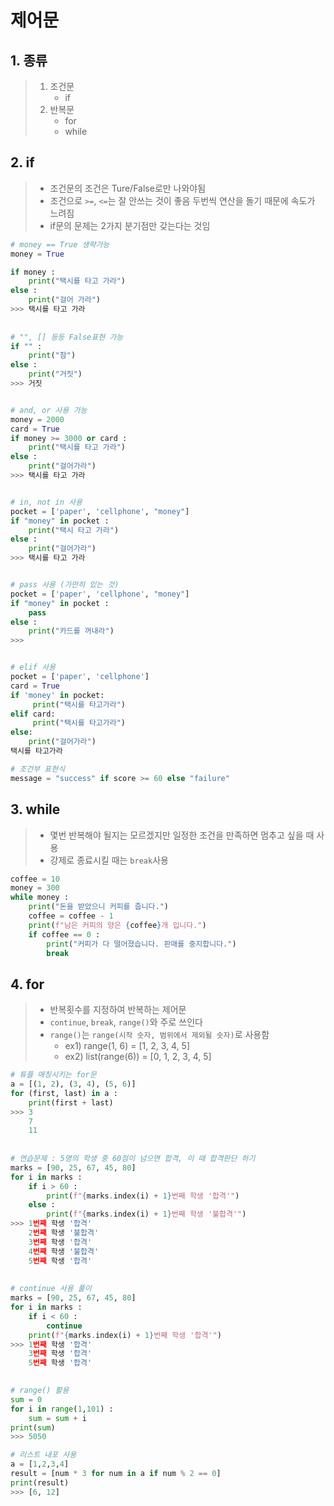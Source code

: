 # 제어문

## 1. 종류

> 1. 조건문
>    - if
> 2. 반복문
>    - for
>    - while

## 2. if

> - 조건문의 조건은 Ture/False로만 나와야됨
> - 조건으로 `>=`, `<=`는 잘 안쓰는 것이 좋음 두번씩 연산을 돌기 때문에 속도가 느려짐
> - if문의 문제는 2가지 분기점만 갖는다는 것임

```python
# money == True 생략가능
money = True

if money :
    print("택시를 타고 가라")
else :
    print("걸어 가라")
>>> 택시를 타고 가라
    
    
# "", [] 등등 False표현 가능
if "" :
    print("참")
else :
    print("거짓")
>>> 거짓


# and, or 사용 가능
money = 2000
card = True
if money >= 3000 or card :
    print("택시를 타고 가라")
else :
    print("걸어가라")
>>> 택시를 타고 가라


# in, not in 사용
pocket = ['paper', 'cellphone', "money"]
if "money" in pocket :
    print("택시 타고 가라")
else :
    print("걸어가라")
>>> 택시를 타고 가라


# pass 사용 (가만히 있는 것)
pocket = ['paper', 'cellphone', "money"]
if "money" in pocket :
    pass
else :
    print("카드를 꺼내라")
>>> 


# elif 사용
pocket = ['paper', 'cellphone']
card = True
if 'money' in pocket:
     print("택시를 타고가라")
elif card: 
     print("택시를 타고가라")
else:
    print("걸어가라")
택시를 타고가라

# 조건부 표현식
message = "success" if score >= 60 else "failure"
```

## 3. while

> - 몇번 반복해야 될지는 모르겠지만 일정한 조건을 만족하면 멈추고 싶을 때 사용
> - 강제로 종료시킬 때는 `break`사용

```python
coffee = 10
money = 300
while money :
    print("돈을 받았으니 커피를 줍니다.")
    coffee = coffee - 1
    print(f"남은 커피의 양은 {coffee}개 입니다.")
    if coffee == 0 :
        print("커피가 다 떨어졌습니다. 판매를 중지합니다.")
        break
```

## 4. for

> - 반복횟수를 지정하여 반복하는 제어문
> - `continue`, `break`, `range()`와 주로 쓰인다
> - `range()`는 `range(시작 숫자, 범위에서 제외될 숫자)`로 사용함
>   - ex1) range(1, 6) = [1, 2, 3, 4, 5]
>   - ex2) list(range(6)) = [0, 1, 2, 3, 4, 5]

```python
# 튜플 매칭시키는 for문
a = [(1, 2), (3, 4), (5, 6)]
for (first, last) in a :
    print(first + last)
>>> 3
	7
    11
    
    
# 연습문제 : 5명의 학생 중 60점이 넘으면 합격, 이 때 합격판단 하기
marks = [90, 25, 67, 45, 80]
for i in marks :
    if i > 60 :
        print(f"{marks.index(i) + 1}번째 학생 '합격'")
    else :
        print(f"{marks.index(i) + 1}번째 학생 '불합격'")
>>> 1번째 학생 '합격'
	2번째 학생 '불합격'
	3번째 학생 '합격'
	4번째 학생 '불합격'
	5번째 학생 '합격'
    
    
# continue 사용 풀이
marks = [90, 25, 67, 45, 80]
for i in marks :
    if i < 60 :
        continue
    print(f"{marks.index(i) + 1}번째 학생 '합격'")
>>> 1번째 학생 '합격'
	3번째 학생 '합격'
	5번째 학생 '합격'
    

# range() 활용
sum = 0
for i in range(1,101) :
    sum = sum + i
print(sum)
>>> 5050

# 리스트 내포 사용
a = [1,2,3,4]
result = [num * 3 for num in a if num % 2 == 0]
print(result)
>>> [6, 12]
```

